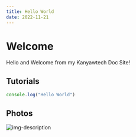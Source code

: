 ```yaml
---
title: Hello World
date: 2022-11-21
---
```


# Welcome 

Hello and Welcome from my Kanyawtech Doc Site!


## Tutorials 

```javascript
console.log("Hello World")
```

## Photos

![img-description](https://c4.wallpaperflare.com/wallpaper/251/766/375/javascript-web-development-wallpaper-preview.jpg)